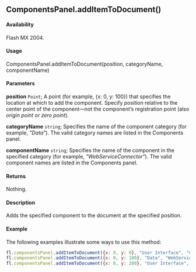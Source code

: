 ## ComponentsPanel.addItemToDocument()

#### Availability

Flash MX 2004.

#### Usage

ComponentsPanel.addItemToDocument(position, categoryName, componentName)

#### Parameters

**position** `Point`; A point (for example, {x: 0, y: 100}) that specifies the location at which to add the component. Specify *position* relative to the center point of the component—not the component’s registration point (also *origin point* or *zero point*).

**categoryName** `string`; Specifies the name of the component category (for example, *"Data"*). The valid category names are listed in the Components panel.

**componentName** `string`; Specifies the name of the component in the specified category (for example, *"WebServiceConnector"*). The valid component names are listed in the Components panel.

#### Returns

Nothing.

#### Description

Adds the specified component to the document at the specified position.

#### Example

The following examples illustrate some ways to use this method:

```javascript
fl.componentsPanel.addItemToDocument({x: 0, y: 0}, "User Interface", "CheckBox");
fl.componentsPanel.addItemToDocument({x: 0, y: 100}, "Data", "WebServiceConnector");
fl.componentsPanel.addItemToDocument({x: 0, y: 200}, "User Interface", "Button");
```
